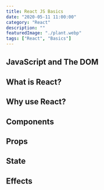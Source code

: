 ```yaml
---
title: React JS Basics
date: "2020-05-11 11:00:00"
category: "React"
description: ""
featuredImage: "./plant.webp"
tags: ["React", "Basics"]
---
```


## JavaScript and The DOM

## What is React?

## Why use React?

## Components

## Props

## State

## Effects